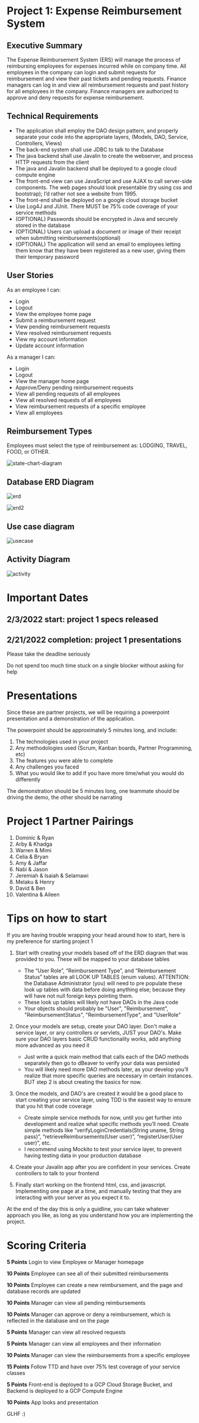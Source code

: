 # Project 1: Expense Reimbursement System

## Executive Summary

The Expense Reimbursement System (ERS) will manage the process of reimbursing employees for expenses incurred while on company time. All employees in the company can login and submit requests for reimbursement and view their past tickets and pending requests. Finance managers can log in and view all reimbursement requests and past history for all employees in the company. Finance managers are authorized to approve and deny requests for expense reimbursement.

## Technical Requirements

-   The application shall employ the DAO design pattern, and properly separate your code into the appropriate layers, (Models, DAO, Service, Controllers, Views)
-   The back-end system shall use JDBC to talk to the Database
-   The java backend shall use Javalin to create the webserver, and process HTTP requests from the client
-   The java and Javalin backend shall be deployed to a google cloud compute engine
-   The front-end view can use JavaScript and use AJAX to call server-side components. The web pages should look presentable (try using css and bootstrap); I’d rather not see a website from 1995.
-   The front-end shall be deployed on a google cloud storage bucket
-   Use Log4J and JUnit. There MUST be 75% code coverage of your service methods
-   (OPTIONAL) Passwords should be encrypted in Java and securely stored in the database
-   (OPTIONAL) Users can upload a document or image of their receipt when submitting reimbursements(optional)
-   (OPTIONAL) The application will send an email to employees letting them know that they have been registered as a new user, giving them their temporary password

## User Stories

As an employee I can:

-   Login
-   Logout
-   View the employee home page
-   Submit a reimbursement request
-   View pending reimbursement requests
-   View resolved reimbursement requests
-   View my account information
-   Update account information

As a manager I can:

-   Login
-   Logout
-   View the manager home page
-   Approve/Deny pending reimbursement requests
-   View all pending requests of all employees
-   View all resolved requests of all employees
-   View reimbursement requests of a specific employee
-   View all employees

## Reimbursement Types

Employees must select the type of reimbursement as: LODGING, TRAVEL, FOOD, or OTHER.

![state-chart-diagram](p1-img1.jpg)

## Database ERD Diagram

![erd](p1-erd.jpg)

![erd2](p1-erd2.PNG)

## Use case diagram

![usecase](p1-usecase.PNG)

## Activity Diagram

![activity](p1-activity.jpg)

# Important Dates

## 2/3/2022 start: project 1 specs released

## 2/21/2022 completion: project 1 presentations

Please take the deadline seriously

Do not spend too much time stuck on a single blocker without asking for help

# Presentations

Since these are partner projects, we will be requiring a powerpoint presentation and a demonstration of the application.

The powerpoint should be approximately 5 minutes long, and include:
1. The technologies used in your project
2. Any methodologies used (Scrum, Kanban boards, Partner Programming, etc)
3. The features you were able to complete
4. Any challenges you faced
5. What you would like to add if you have more time/what you would do differently

The demonstration should be 5 minutes long, one teammate should be driving the demo, the other should be narrating

# Project 1 Partner Pairings

1. Dominic & Ryan
2. Arby & Khadga
3. Warren & Mimi
4. Celia & Bryan
5. Amy & Jaffar
6. Nabi & Jason
7. Jeremiah & Isaiah & Selamawi
8. Melaku & Henry
9. David & Ben
10. Valentina & Aileen

# Tips on how to start

If you are having trouble wrapping your head around how to start, here is my preference for starting project 1

1. Start with creating your models based off of the ERD diagram that was provided to you. These will be mapped to your database tables

    - The “User Role”, “Reimbursement Type”, and “Reimbursement Status” tables are all LOOK UP TABLES (enum values). ATTENTION: the Database Administrator (you) will need to pre populate these look up tables with data before doing anything else; because they will have not null foreign keys pointing them.
    - These look up tables will likely not have DAOs in the Java code
    - Your objects should probably be "User", "Reimbursement", "ReimbursementStatus", "ReimbursementType", and "UserRole"

2. Once your models are setup, create your DAO layer. Don't make a service layer, or any controllers or servlets, JUST your DAO's. Make sure your DAO layers basic CRUD functionality works, add anything more advanced as you need it

    - Just write a quick main method that calls each of the DAO methods separately then go to dBeaver to verify your data was persisted
    - You will likely need more DAO methods later, as your develop you’ll realize that more specific queries are necessary in certain instances. BUT step 2 is about creating the basics for now.

3. Once the models, and DAO's are created it would be a good place to start creating your service layer, using TDD is the easiest way to ensure that you hit that code coverage

    - Create simple service methods for now, until you get further into development and realize what specific methods you’ll need. Create simple methods like “verifyLoginCredentials(String uname, String pass)”, “retrieveReimbursements(User user)”, “registerUser(User user)”, etc.
    - I recommend using Mockito to test your service layer, to prevent having testing data in your production database

4. Create your Javalin app after you are confident in your services. Create controllers to talk to your frontend

5. Finally start working on the frontend html, css, and javascript. Implementing one page at a time, and manually testing that they are interacting with your server as you expect it to.

At the end of the day this is only a guidline, you can take whatever approach you like, as long as you understand how you are implementing the project.

# Scoring Criteria

**5 Points** Login to view Employee or Manager homepage

**10 Points** Employee can see all of their submitted reimbursements

**10 Points** Employee can create a new reimbursement, and the page and database records are updated

**10 Points** Manager can view all pending reimbursements

**10 Points** Manager can approve or deny a reimbursement, which is reflected in the database and on the page

**5 Points** Manager can view all resolved requests

**5 Points** Manager can view all employees and their information

**10 Points** Manager can view the reimbursements from a specific employee

**15 Points** Follow TTD and have over 75% test coverage of your service classes

**5 Points** Front-end is deployed to a GCP Cloud Storage Bucket, and Backend is deployed to a GCP Compute Engine

**10 Points** App looks and presentation

GLHF :)
